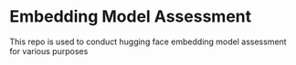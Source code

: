# Embedding Model Assessment
This repo is used to conduct hugging face embedding model assessment for various purposes 
